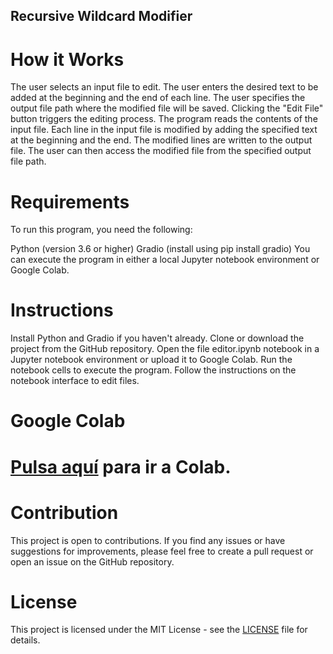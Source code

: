 ## Recursive Wildcard Modifier
# How it Works
The user selects an input file to edit.
The user enters the desired text to be added at the beginning and the end of each line.
The user specifies the output file path where the modified file will be saved.
Clicking the "Edit File" button triggers the editing process.
The program reads the contents of the input file.
Each line in the input file is modified by adding the specified text at the beginning and the end.
The modified lines are written to the output file.
The user can then access the modified file from the specified output file path.
# Requirements
To run this program, you need the following:

Python (version 3.6 or higher)
Gradio (install using pip install gradio)
You can execute the program in either a local Jupyter notebook environment or Google Colab.

# Instructions
Install Python and Gradio if you haven't already.
Clone or download the project from the GitHub repository.
Open the file editor.ipynb notebook in a Jupyter notebook environment or upload it to Google Colab.
Run the notebook cells to execute the program.
Follow the instructions on the notebook interface to edit files.

# Google Colab 
# [Pulsa aquí](https://colab.research.google.com/drive/1t6NqTTvg1z6mhZs4SMq1us8H4BLDBe_D?usp=sharing) para ir a Colab.

# Contribution
This project is open to contributions. If you find any issues or have suggestions for improvements, please feel free to create a pull request or open an issue on the GitHub repository.

# License

This project is licensed under the MIT License - see the [LICENSE](LICENSE) file for details.
